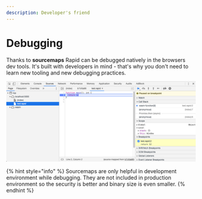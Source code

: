 ```yaml
---
description: Developer's friend
---
```


# Debugging

Thanks to **sourcemaps** Rapid can be debugged natively in the browsers dev tools. It's built with developers in mind - that's why you don't need to learn new tooling and new debugging practices.

![](../.gitbook/assets/screenshot-2020-03-22-at-02.00.06.png)

{% hint style="info" %}
Sourcemaps are only helpful in development environment while debugging. They are not included in production environment so the security is better and binary size is even smaller.
{% endhint %}

